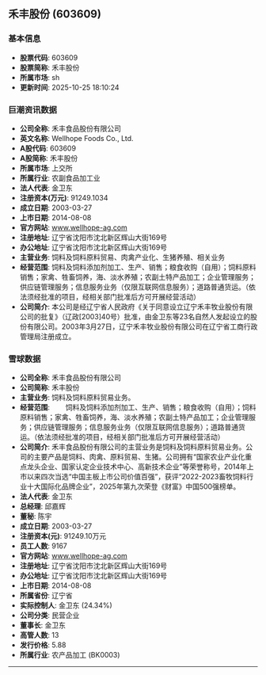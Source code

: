 ## 禾丰股份 (603609)

### 基本信息

- **股票代码**: 603609
- **股票简称**: 禾丰股份
- **所属市场**: sh
- **更新时间**: 2025-10-25 18:10:24

### 巨潮资讯数据

- **公司全称**: 禾丰食品股份有限公司
- **英文名称**: Wellhope Foods Co., Ltd.
- **A股代码**: 603609
- **A股简称**: 禾丰股份
- **所属市场**: 上交所
- **所属行业**: 农副食品加工业
- **法人代表**: 金卫东
- **注册资本(万元)**: 91249.1034
- **成立日期**: 2003-03-27
- **上市日期**: 2014-08-08
- **官方网站**: www.wellhope-ag.com
- **注册地址**: 辽宁省沈阳市沈北新区辉山大街169号
- **办公地址**: 辽宁省沈阳市沈北新区辉山大街169号
- **主营业务**: 饲料及饲料原料贸易、肉禽产业化、生猪养殖、相关业务
- **经营范围**: 饲料及饲料添加剂加工、生产、销售；粮食收购（自用）；饲料原料销售；家禽、牲畜饲养，海、淡水养殖；农副土特产品加工；企业管理服务；供应链管理服务；信息服务业务（仅限互联网信息服务）；道路普通货运。（依法须经批准的项目，经相关部门批准后方可开展经营活动）
- **公司简介**: 本公司是经辽宁省人民政府《关于同意设立辽宁禾丰牧业股份有限公司的批复》（辽政[2003]40号）批准，由金卫东等23名自然人发起设立的股份有限公司。2003年3月27日，辽宁禾丰牧业股份有限公司在辽宁省工商行政管理局注册成立。

### 雪球数据

- **公司全称**: 禾丰食品股份有限公司
- **公司简称**: 禾丰股份
- **主营业务**: 饲料及饲料原料贸易业务。
- **经营范围**: 　　饲料及饲料添加剂加工、生产、销售；粮食收购（自用）；饲料原料销售；家禽、牲畜饲养，海、淡水养殖；农副土特产品加工；企业管理服务；供应链管理服务；信息服务业务（仅限互联网信息服务）；道路普通货运。（依法须经批准的项目，经相关部门批准后方可开展经营活动）
- **公司简介**: 禾丰食品股份有限公司的主营业务是饲料及饲料原料贸易业务。公司的主要产品是饲料、肉禽、原料贸易、生猪。公司拥有“国家农业产业化重点龙头企业、国家认定企业技术中心、高新技术企业”等荣誉称号，2014年上市以来四次当选“中国主板上市公司价值百强”，获评“2022-2023畜牧饲料行业十大国际化品牌企业”，2025年第九次荣登《财富》中国500强榜单。
- **法人代表**: 金卫东
- **总经理**: 邱嘉辉
- **董秘**: 陈宇
- **成立日期**: 2003-03-27
- **注册资本(元)**: 91249.10万元
- **员工人数**: 9167
- **官方网站**: www.wellhope-ag.com
- **注册地址**: 辽宁省沈阳市沈北新区辉山大街169号
- **办公地址**: 辽宁省沈阳市沈北新区辉山大街169号
- **上市日期**: 2014-08-08
- **所属省份**: 辽宁省
- **实际控制人**: 金卫东 (24.34%)
- **公司分类**: 民营企业
- **董事长**: 金卫东
- **高管人数**: 13
- **发行价格**: 5.88
- **所属行业**: 农产品加工 (BK0003)

---